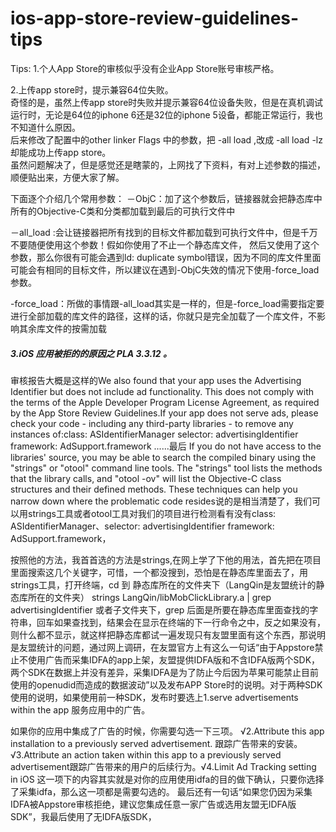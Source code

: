 # ios-app-store-review-guidelines-tips

Tips:
1.个人App Store的审核似乎没有企业App Store账号审核严格。

2.上传app store时，提示兼容64位失败。   
  奇怪的是，虽然上传app store时失败并提示兼容64位设备失败，但是在真机调试运行时，无论是64位的iphone 6还是32位的iphone 5设备，都能正常运行，我也不知道什么原因。   
  后来修改了配置中的other linker Flags 中的参数，把 -all load ,改成 -all load -lz 却能成功上传app store。   
  虽然问题解决了，但是感觉还是瞎蒙的，上网找了下资料，有对上述参数的描述，顺便贴出来，方便大家了解。
  
  下面逐个介绍几个常用参数：
－ObjC：加了这个参数后，链接器就会把静态库中所有的Objective-C类和分类都加载到最后的可执行文件中

－all_load :会让链接器把所有找到的目标文件都加载到可执行文件中，但是千万不要随便使用这个参数！假如你使用了不止一个静态库文件，
然后又使用了这个参数，那么你很有可能会遇到ld: duplicate symbol错误，因为不同的库文件里面可能会有相同的目标文件，所以建议在遇到-ObjC失效的情况下使用-force_load参数。

-force_load：所做的事情跟-all_load其实是一样的，但是-force_load需要指定要进行全部加载的库文件的路径，这样的话，你就只是完全加载了一个库文件，不影响其余库文件的按需加载   

##### 3.iOS 应用被拒的的原因之 PLA 3.3.12 。

  审核报告大概是这样的We also found that your app uses the Advertising Identifier but does not include ad functionality. This does not comply with the terms of the Apple Developer Program License Agreement, as required by the App Store Review Guidelines.If your app does not serve ads, please check your code - including any third-party libraries - to remove any instances of:class: ASIdentifierManager
selector: advertisingIdentifier framework: AdSupport.framework ......最后 If you do not have access to the libraries' source, you may be able to search the compiled binary using the "strings" or "otool" command line tools. The "strings" tool lists the methods that the library calls, and "otool -ov" will list the Objective-C class structures and their defined methods. These techniques can help you narrow down where the problematic code resides说的是相当清楚了，我们可以用strings工具或者otool工具对我们的项目进行检测看有没有class: ASIdentifierManager、selector: advertisingIdentifier framework: AdSupport.framework，

   按照他的方法，我首首选的方法是strings,在网上学了下他的用法，首先把在项目里面搜索这几个关键字，可惜，一个都没搜到，恐怕是在静态库里面去了，用strings工具，打开终端，cd 到 静态库所在的文件夹下（LangQin是友盟统计的静态库所在的文件夹） strings LangQin/libMobClickLibrary.a | grep advertisingIdentifier 或者子文件夹下，grep  后面是所要在静态库里面查找的字符串，回车如果查找到，结果会在显示在终端的下一行命令之中，反之如果没有，则什么都不显示，就这样把静态库都试一遍发现只有友盟里面有这个东西，那说明是友盟统计的问题，通过网上调研，在友盟官方上有这么一句话“由于Appstore禁止不使用广告而采集IDFA的app上架，友盟提供IDFA版和不含IDFA版两个SDK，两个SDK在数据上并没有差异，采集IDFA是为了防止今后因为苹果可能禁止目前使用的openudid而造成的数据波动”以及发布APP Store时的说明。对于两种SDK使用的说明，如果使用前一种SDK，发布时要选上1.serve advertisements within the app
服务应用中的广告。

  如果你的应用中集成了广告的时候，你需要勾选一下三项。
√2.Attribute this app installation to a previously served advertisement.
跟踪广告带来的安装。√3.Attribute an action taken within this app to a previously served advertisement跟踪广告带来的用户的后续行为。√4.Limit Ad Tracking setting in iOS
这一项下的内容其实就是对你的应用使用idfa的目的做下确认，只要你选择了采集idfa，那么这一项都是需要勾选的。
最后还有一句话“如果您仍因为采集IDFA被Appstore审核拒绝，建议您集成任意一家广告或选用友盟无IDFA版SDK”，我最后使用了无IDFA版SDK，





